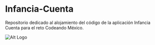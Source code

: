 Infancia-Cuenta
===============

Repositorio dedicado al alojamiento del código de la aplicación Infancia Cuenta para el reto Codeando México.

![Alt Logo]("https://www.dropbox.com/s/fhfvwe0wiiit7zc/mexico700.png")
